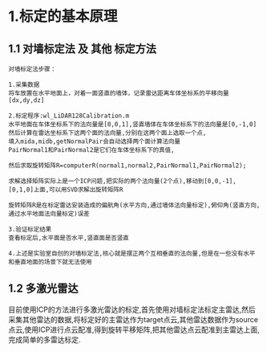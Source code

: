 # 1.标定的基本原理

## 1.1 对墙标定法 及 其他 标定方法

```
对墙标定法步骤：

1.采集数据
将车放置在水平地面上，对着一面竖直的墙体，记录雷达距离车体坐标系的平移向量[dx,dy,dz]

2.标定程序:wl_LiDAR128Calibration.m
水平地面在车体坐标系下的法向量是[0,0,1],竖直墙体在车体坐标系下的法向量是[0,-1,0]
然后计算在雷达坐标系下这两个面的法向量,分别在这两个面上选取一个点,
填入mida,midb,getNormalPair会自动选择两个面计算法向量
PairNormal1和PairNormal2是它们在车体坐标系下的真值,

然后求取旋转矩阵R=computerR(normal1,normal2,PairNormal1,PairNormal2);

求解选择矩阵实际上是一个ICP问题,把实际的两个法向量(2个点),移动到[0,0,-1],[0,1,0]上面,可以用SVD求解出旋转矩阵R

旋转矩阵R是在标定雷达安装造成的偏航角(水平方向,通过墙体法向量标定),俯仰角(竖直方向,通过水平地面法向量标定)误差

3.验证标定结果
查看标定后,水平面是否水平,竖直面是否竖直

4.上述是实验室自创的对墙标定法,核心就是摆正两个互相垂直的法向量,但是在一些没有水平和垂直地面的场景下就无法使用
```

## 1.2 多激光雷达

目前使用ICP的方法进行多激光雷达的标定,首先使用对墙标定法标定主雷达,然后采集其他雷达的数据,将标定好的主雷达作为target点云,其他雷达数据作为source点云,使用ICP进行点云配准,得到旋转平移矩阵,把其他雷达点云配准到主雷达上面,完成简单的多雷达标定.